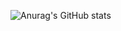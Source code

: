![Anurag's GitHub stats](https://github-readme-stats.vercel.app/api?username=suichanwa&show_icons=true&theme=radical)
